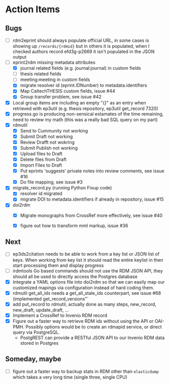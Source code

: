 
Action Items
============

Bugs
----

- [ ] rdm2eprint should always populate official URL, in some cases is showing up `/records/{rdmid}` but in others it is populated, when I checked authors record efd3g-p2669 it isn't populated in the JSON output
- [ ] eprint2rdm missing metadata attributes
	- [x] journal related fields (e.g. journal:journal) in custom fields
	- [ ] thesis related fields
	- [ ] meeting:meeting in custom fields
	- [x] migrate resolver id (eprint.IDNumber) to metadata.identifiers
	- [x] Map CaltechTHESIS custom fields, issue #44
	- [x] Group transfer problem, see issue #42
- [x] Local group items are including an empty "{}" as an entry when retrieved with ep3util (e.g. thesis repository, ep3util get_record 7320)
- [x] progress.go is producing non-sensical estamates of the time remaining, need to review my math (this was a really bad SQL query on my part)
- [x] rdmutil
	- [x] Send to Cummunity not working
	- [x] Submit Draft not working
    - [x] Review Drafft not wokring
	- [x] Submit Publish not working
	- [x] Upload files to Draft
	- [x] Delete files from Draft
	- [x] Import Files to Draft
	- [x] Put eprints 'suggests' private notes into review comments, see issue #16
	- [x] Do file mapping, see issue #3 
- [x] migrate_record.py (running Python Fixup code)
	- [x] resolver id migrated
	- [x] migrate DOI to metadata.identifiers if already in repository, issue #15
- [x] doi2rdm
	- [x] Migrate monographs from CrossRef more effectively, see issue #40
	- [x] figure out how to transform mml markup, issue #36


Next
----

- [ ] ep3ds2citation needs to be able to work from a key list or JSON list of keys. When working from key list it should read the entire keylist in then start processing them and display progress
- [ ] irdmtools Go based commands should not use the RDM JSON API, they should all be used to directly access the Postgres database
- [x] Integrate a YAML options file into doi2rdm so that we can easily map our customized mapings via configuration instead of hard coding them.
- [x] rdmutil get_all_ids needs a get_all_stale_ids counterpart, see issue #68 (implemented get_record_versions"`
- [x] add put_record to rdmutil, actually done as many steps, new_record, new_draft, update_draft, ...
- [x] Implement a CrossRef to Invenio RDM record
- [x] Figure out a faster way to retrieve RDM ids without using the API or OAI-PMH. Possibly options would be to create an rdmapid service, or direct query via PostgreSQL. 
	- PostgREST can provide a RESTful JSON API to our Invenio RDM data stored in Postgres

Someday, maybe
--------------

- [ ] figure out a faster way to backup stats in RDM other than `elasticdump` which takes a very long time (single three, single CPU)
